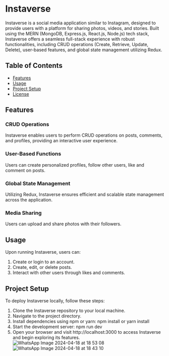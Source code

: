 # Instaverse

Instaverse is a social media application similar to Instagram, designed to provide users with a platform for sharing photos, videos, and stories. Built using the MERN (MongoDB, Express.js, React.js, Node.js) tech stack, Instaverse offers a seamless full-stack experience with robust functionalities, including CRUD operations (Create, Retrieve, Update, Delete), user-based features, and global state management utilizing Redux.

## Table of Contents

- [Features](#features)
- [Usage](#usage)
- [Project Setup](#project-setup)
- [License](#license)

## Features

### CRUD Operations
Instaverse enables users to perform CRUD operations on posts, comments, and profiles, providing an interactive user experience.

### User-Based Functions
Users can create personalized profiles, follow other users, like and comment on posts.

### Global State Management
Utilizing Redux, Instaverse ensures efficient and scalable state management across the application.

### Media Sharing
Users can upload and share photos with their followers.

## Usage

Upon running Instaverse, users can:

1. Create or login to an account.
2. Create, edit, or delete posts.
3. Interact with other users through likes and comments.

## Project Setup

To deploy Instaverse locally, follow these steps:

1. Clone the Instaverse repository to your local machine.
2. Navigate to the project directory.
3. Install dependencies using npm or yarn:
npm install
or
yarn install
4. Start the development server:
npm run dev
5. Open your browser and visit http://localhost:3000 to access Instaverse and begin exploring its features.
![WhatsApp Image 2024-04-18 at 18 53 08](https://github.com/Bhaskar-10/Instaverse/assets/116245937/c8c6271f-d91d-41f1-9ce1-81ab07fa951d)
![WhatsApp Image 2024-04-18 at 18 43 10](https://github.com/Bhaskar-10/Instaverse/assets/116245937/7db91824-3d8a-4519-9581-535b25c34520)
